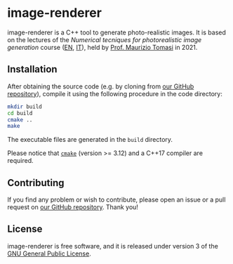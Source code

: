 # image-renderer

image-renderer is a C++ tool to generate photo-realistic images.
It is based on the lectures of the _Numerical tecniques for photorealistic image generation_ course ([EN](https://www.unimi.it/en/education/degree-programme-courses/2022/numerical-tecniques-photorealistic-image-generation), [IT](https://www.unimi.it/it/corsi/insegnamenti-dei-corsi-di-laurea/2022/calcolo-numerico-la-generazione-di-immagini-fotorealistiche)), held by [Prof. Maurizio Tomasi](http://cosmo.fisica.unimi.it/persone/maurizio-tomasi/) in 2021.

## Installation

After obtaining the source code (e.g. by cloning from [our GitHub repository](https://github.com/teozec/image-renderer)), compile it using the following procedure in the code directory:

```bash
mkdir build
cd build
cmake ..
make
```

The executable files are generated in the `build` directory.

Please notice that [`cmake`](https://cmake.org/) (version >= 3.12) and a C++17 compiler are required.

## Contributing

If you find any problem or wish to contribute, please open an issue or a pull request on [our GitHub repository](https://github.com/teozec/image-renderer). Thank you!

## License

image-renderer is free software, and it is released under version 3 of the [GNU General Public License](https://www.gnu.org/licenses/gpl-3.0.html).
